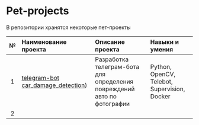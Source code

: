 # Pet-projects
В репозитории хранятся некоторые пет-проекты

| № | Наименование проекта | Описание проекта | Навыки и умения |
|:-:|:--------------------|:-----------------|:----------------|
| 1 | [telegram-bot car_damage_detection](https://github.com/fortuna26/Pet-projects/blob/main/Telegram-bot/telegram_bot_car_damage_detection.ipynb))| Разработка телеграм-бота для определения повреждений авто по фотографии | Python, OpenCV, Telebot, Supervision, Docker |
| 2 |        |                  |                  |

